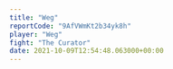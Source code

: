```yaml
---
title: "Weg"
reportCode: "9AfVWmKt2b34yk8h"
player: "Weg"
fight: "The Curator"
date: 2021-10-09T12:54:48.063000+00:00
---
```

